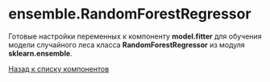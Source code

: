 # ensemble.RandomForestRegressor

Готовые настройки переменных к компоненту **model.fitter** для обучения модели случайного леса класса **RandomForestRegressor** из модуля **sklearn.ensemble**.

[Назад к списку компонентов](../README.md)